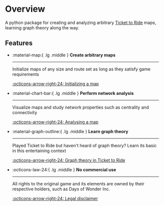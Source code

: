# Overview

A python package for creating and analyzing arbitrary [Ticket to Ride](https://www.daysofwonder.com/ticket-to-ride/) maps, learning graph theory along the way.

## Features

<div class="grid cards" markdown>

-   :material-map:{ .lg .middle } __Create arbitrary maps__

    ---

    Initialize maps of any size and route set as long as they satisfy game requirements

    [:octicons-arrow-right-24: Initializing a map](#)

-   :material-chart-bar:{ .lg .middle } __Perform network analysis__

    ---

    Visualize maps and study network properties such as centrality and connectivity

    [:octicons-arrow-right-24: Analysing a map](#)

-   :material-graph-outline:{ .lg .middle } __Learn graph theory__

    ---

    Played Ticket to Ride but haven't heard of graph theory? Learn its basic in this entertaining context

    [:octicons-arrow-right-24: Graph theory in Ticket to Ride](#)

-   :octicons-law-24:{ .lg .middle } __No commercial use__

    ---

    All rights to the original game and its elements are owned by their respective holders, such as Days of Wonder Inc.

    [:octicons-arrow-right-24: Legal disclaimer](legal_disclaimer.md)

</div>